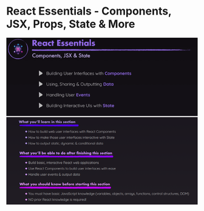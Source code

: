 # React Essentials - Components, JSX, Props, State & More

![alt text](image.png) ![alt text](image-1.png)
